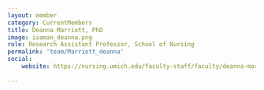 ```yaml
---
layout: member
category: CurrentMembers
title: Deanna Marriott, PhD
image: isaman_deanna.png
role: Research Assistant Professor, School of Nursing
permalink: 'team/Marriott_deanna'
social:
    website: https://nursing.umich.edu/faculty-staff/faculty/deanna-marriott
    
---
```

